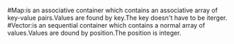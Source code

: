 #Map:is an associative container which contains an associative array of key-value pairs.Values are found by key.The key doesn't have to be iterger.    
#Vector:is an sequential container which contains a normal array of values.Values are dound by position.The position is integer.
